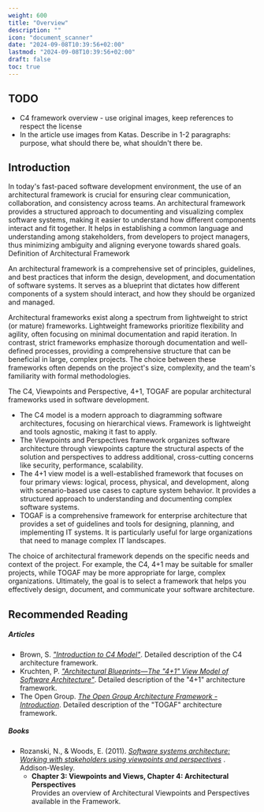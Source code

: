 ```yaml
---
weight: 600
title: "Overview"
description: ""
icon: "document_scanner"
date: "2024-09-08T10:39:56+02:00"
lastmod: "2024-09-08T10:39:56+02:00"
draft: false
toc: true
---
```


## TODO

- C4 framework overview - use original images, keep references to respect the
  license
- In the article use images from Katas. Describe in 1-2 paragraphs: purpose,
  what should there be, what shouldn't there be.

## Introduction

In today's fast-paced software development environment, the use of an
architectural framework is crucial for ensuring clear communication,
collaboration, and consistency across teams. An architectural framework provides
a structured approach to documenting and visualizing complex software systems,
making it easier to understand how different components interact and fit
together. It helps in establishing a common language and understanding among
stakeholders, from developers to project managers, thus minimizing ambiguity and
aligning everyone towards shared goals.
Definition of Architectural Framework

An architectural framework is a comprehensive set of principles, guidelines, and
best practices that inform the design, development, and documentation of
software systems. It serves as a blueprint that dictates how different
components of a system should interact, and how they should be organized and
managed.

Architectural frameworks exist along a spectrum from lightweight to strict (or
mature) frameworks. Lightweight frameworks prioritize flexibility and agility,
often focusing on minimal documentation and rapid iteration. In contrast, strict
frameworks emphasize thorough documentation and well-defined processes,
providing a comprehensive structure that can be beneficial in large, complex
projects. The choice between these frameworks often depends on the project's
size, complexity, and the team's familiarity with formal methodologies.

The C4, Viewpoints and Perspective, 4+1, TOGAF are popular architectural
frameworks used in software development.

- The C4 model is a modern approach to diagramming software architectures,
  focusing on hierarchical views. Framework is lightweight and tools agnostic,
  making it fast to apply.
- The Viewpoints and Perspectives framework organizes software architecture
  through viewpoints capture the structural aspects of the solution and
  perspectives to address additional, cross-cutting concerns like security,
  performance, scalability.
- The 4+1 view model is a well-established framework that focuses on four
  primary views: logical, process, physical, and development, along with
  scenario-based use cases to capture system behavior. It provides a structured
  approach to understanding and documenting complex software systems.
- TOGAF is a comprehensive framework for enterprise architecture that provides a
  set of guidelines and tools for designing, planning, and implementing IT
  systems. It is particularly useful for large organizations that need to manage
  complex IT landscapes.

The choice of architectural framework depends on the specific needs and context
of the project. For example, the C4, 4+1 may be suitable for smaller projects,
while TOGAF may be more appropriate for large, complex organizations.
Ultimately, the goal is to select a framework that helps you effectively design,
document, and communicate your software architecture.

## Recommended Reading

##### Articles

* Brown, S. *["Introduction to C4 Model"](https://c4model.com/introduction)*.
  Detailed description of the C4 architecture framework.
* Kruchten, P. *["Architectural Blueprints—The "4+1" View Model of Software Architecture"](https://www.cs.ubc.ca/~gregor/teaching/papers/4+1view-architecture.pdf)*.
  Detailed description of the "4+1" architecture framework.
* The Open Group. *[The Open Group Architecture Framework - Introduction](https://pubs.opengroup.org/togaf-standard/)*.
  Detailed description of the "TOGAF" architecture framework.

##### Books

* Rozanski, N., & Woods, E. (2011). *[Software systems architecture: Working with stakeholders using viewpoints and perspectives](https://www.viewpoints-and-perspectives.info/home/book/)* . Addison-Wesley.
  * **Chapter 3: Viewpoints and Views, Chapter 4: Architectural Perspectives**\
    Provides an overview of Architectural Viewpoints and Perspectives available
    in the Framework.
